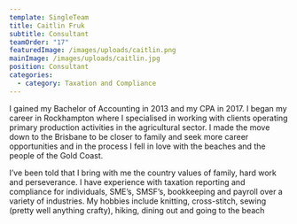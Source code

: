 ```yaml
---
template: SingleTeam
title: Caitlin Fruk
subtitle: Consultant
teamOrder: "17"
featuredImage: /images/uploads/caitlin.png
mainImage: /images/uploads/caitlin.jpg
position: Consultant
categories:
  - category: Taxation and Compliance
---
```

I gained my Bachelor of Accounting in 2013 and my CPA in 2017. I began my career in Rockhampton where I specialised in working with clients operating primary production activities in the agricultural sector. I made the move down to the Brisbane to be closer to family and seek more career opportunities and in the process I fell in love with the beaches and the people of the Gold Coast. 

I’ve been told that I bring with me the country values of family, hard work and perseverance. I have experience with taxation reporting and compliance for individuals, SME’s, SMSF’s, bookkeeping and payroll over a variety of industries. My hobbies include knitting, cross-stitch, sewing (pretty well anything crafty), hiking, dining out and going to the beach
